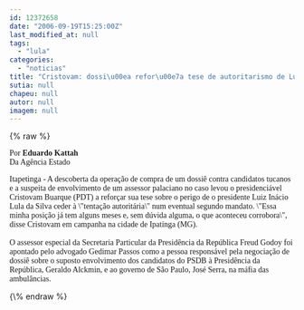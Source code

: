 ```yaml
---
id: 12372658
date: "2006-09-19T15:25:00Z"
last_modified_at: null
tags:
  - "lula"
categories:
  - "noticias"
title: "Cristovam: dossi\u00ea refor\u00e7a tese de autoritarismo de Lula"
sutia: null
chapeu: null
autor: null
imagem: null
---
```

{\% raw %}
<p><P><FONT face=Verdana>Por<STRONG> Eduardo Kattah<BR></STRONG>Da Agência Estado</FONT></P><FONT face=Verdana></p>
<p><P>Itapetinga - A descoberta da operação de compra de um dossiê contra candidatos tucanos e a suspeita de envolvimento de um assessor palaciano no caso levou o presidenciável Cristovam Buarque (PDT) a reforçar sua tese sobre o perigo de o presidente Luiz Inácio Lula da Silva ceder à \"tentação autoritária\" num eventual segundo mandato. \"Essa minha posição já tem alguns meses e, sem dúvida alguma, o que aconteceu corrobora\", disse Cristovam em campanha na cidade de Ipatinga (MG).<BR><BR>O assessor especial da Secretaria Particular da Presidência da República Freud Godoy foi apontado pelo advogado Gedimar Passos como a pessoa responsável pela negociação de dossiê sobre o suposto envolvimento dos candidatos do PSDB à Presidência da República, Geraldo Alckmin, e ao governo de São Paulo, José Serra, na máfia das ambulâncias.</P></FONT> </p>
{\% endraw %}